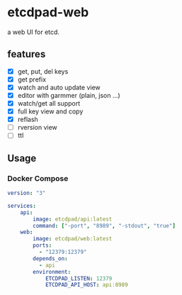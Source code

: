 # etcdpad-web

a web UI for etcd.

## features

- [x] get, put, del keys
- [x] get prefix
- [x] watch and auto update view
- [x] editor with garmmer (plain, json ...)
- [x] watch/get all support
- [x] full key view and copy
- [x] reflash
- [ ] rversion view
- [ ] ttl

## Usage

### Docker Compose

``` yaml
version: "3"

services:
    api:
        image: etcdpad/api:latest
        command: ["-port", "8989", "-stdout", "true"]
    web:
        image: etcdpad/web:latest
        ports:
          - "12379:12379"
        depends_on:
          - api
        environment:
            ETCDPAD_LISTEN: 12379
            ETCDPAD_API_HOST: api:8989

```


